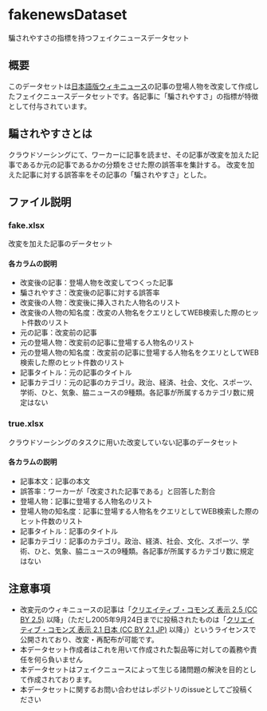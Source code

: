 # fakenewsDataset
騙されやすさの指標を持つフェイクニュースデータセット

## 概要
このデータセットは[日本語版ウィキニュース](https://ja.wikinews.org/wiki/%E3%83%A1%E3%82%A4%E3%83%B3%E3%83%9A%E3%83%BC%E3%82%B8)の記事の登場人物を改変して作成したフェイクニュースデータセットです。各記事に「騙されやすさ」の指標が特徴として付与されています。

## 騙されやすさとは
クラウドソーシングにて、ワーカーに記事を読ませ、その記事が改変を加えた記事であるか元の記事であるかの分類をさせた際の誤答率を集計する。
改変を加えた記事に対する誤答率をその記事の「騙されやすさ」とした。

## ファイル説明
### fake.xlsx
改変を加えた記事のデータセット
#### 各カラムの説明

* 改変後の記事：登場人物を改変してつくった記事
* 騙されやすさ：改変後の記事に対する誤答率
* 改変後の人物：改変後に挿入された人物名のリスト
* 改変後の人物の知名度：改変の人物名をクエリとしてWEB検索した際のヒット件数のリスト
* 元の記事：改変前の記事
* 元の登場人物：改変前の記事に登場する人物名のリスト
* 元の登場人物の知名度：改変前の記事に登場する人物名をクエリとしてWEB検索した際のヒット件数のリスト
* 記事タイトル：元の記事のタイトル
* 記事カテゴリ：元の記事のカテゴリ。政治、経済、社会、文化、スポーツ、学術、ひと、気象、脇ニュースの9種類。各記事が所属するカテゴリ数に規定はない

### true.xlsx
クラウドソーシングのタスクに用いた改変していない記事のデータセット
#### 各カラムの説明
* 記事本文：記事の本文
* 誤答率：ワーカーが「改変された記事である」と回答した割合
* 登場人物：記事に登場する人物名のリスト
* 登場人物の知名度：記事に登場する人物名をクエリとしてWEB検索した際のヒット件数のリスト
* 記事タイトル：記事のタイトル
* 記事カテゴリ：記事のカテゴリ。政治、経済、社会、文化、スポーツ、学術、ひと、気象、脇ニュースの9種類。各記事が所属するカテゴリ数に規定はない

## 注意事項
* 改変元のウィキニュースの記事は「[クリエイティブ・コモンズ 表示 2.5 (CC BY 2.5)](https://creativecommons.org/licenses/by/2.5/deed.ja) 以降」（ただし2005年9月24日までに投稿されたものは「[クリエイティブ・コモンズ 表示 2.1 日本 (CC BY 2.1 JP)](https://creativecommons.org/licenses/by/2.1/jp/) 以降」）というライセンスで公開されており、改変・再配布が可能です。
* 本データセット作成者はこれを用いて作成された製品等に対しての義務や責任を何ら負いません
* 本データセットはフェイクニュースによって生じる諸問題の解決を目的として作成されております。
* 本データセットに関するお問い合わせはレポジトリのissueとしてご投稿ください
